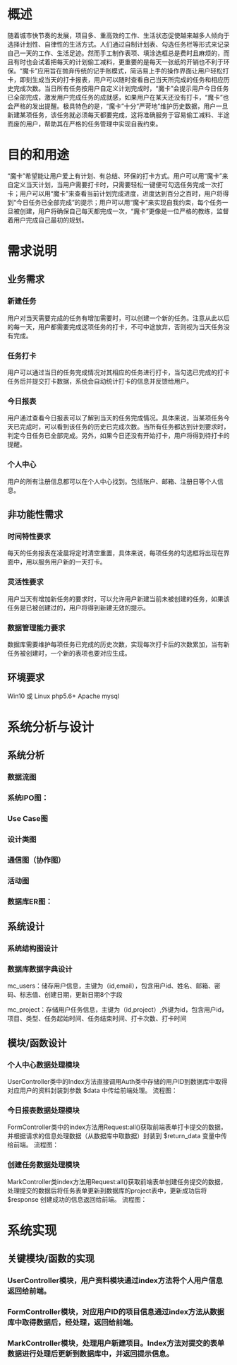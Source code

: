 概述
===

随着城市快节奏的发展，项目多、重高效的工作、生活状态促使越来越多人倾向于选择计划性、自律性的生活方式。人们通过自制计划表、勾选任务栏等形式来记录自己一天的工作、生活足迹。然而手工制作表项、填涂选框总是费时且麻烦的，而且有时也会试着把每天的计划偷工减料，更重要的是每天一张纸的开销也不利于环保。“魔卡”应用旨在抛弃传统的记手账模式，简洁易上手的操作界面让用户轻松打卡，即刻生成当天的打卡报表，用户可以随时查看自己当天所完成的任务和相应历史完成次数。当日所有任务按用户自定义计划完成时，“魔卡”会提示用户今日任务已全部完成，激发用户完成任务的成就感，如果用户在某天还没有打卡，“魔卡”也会严格的发出提醒。极具特色的是，“魔卡”十分“严苛地”维护历史数据，用户一旦新建某项任务，该任务就必须每天都要完成，这将准确服务于容易偷工减料、半途而废的用户，帮助其在严格的任务管理中实现自我约束。

目的和用途
===
“魔卡”希望能让用户爱上有计划、有总结、环保的打卡方式。用户可以用“魔卡”来自定义当天计划，当用户需要打卡时，只需要轻松一键便可勾选任务完成一次打卡；用户可以用“魔卡”来查看当前计划完成进度，进度达到百分之百时，用户将得到“今日任务已全部完成”的提示；用户可以用“魔卡”来实现自我约束，每个任务一旦被创建，用户将确保自己每天都完成一次，“魔卡”更像是一位严格的教练，监督着用户完成自己最初的规划。

需求说明
===

业务需求
---

### 新建任务
用户对当天需要完成的任务有增加需要时，可以创建一个新的任务。注意从此以后的每一天，用户都需要完成这项任务的打卡，不可中途放弃，否则视为当天任务没有完成。
### 任务打卡
用户可以通过当日的任务完成情况对其相应的任务进行打卡，当勾选已完成的打卡任务后并提交打卡数据，系统会自动统计打卡的信息并反馈给用户。
### 今日报表
用户通过查看今日报表可以了解到当天的任务完成情况。具体来说，当某项任务今天已完成时，可以看到该任务的历史已完成次数。当所有任务都达到计划要求时，判定今日任务已全部完成。另外，如果今日还没有开始打卡，用户将得到待打卡的提醒。
### 个人中心
用户的所有注册信息都可以在个人中心找到。包括账户、邮箱、注册日等个人信息。

非功能性需求
---

### 时间特性要求
每天的任务报表在凌晨将定时清空重置，具体来说，每项任务的勾选框将出现在界面中，用以服务用户新的一天打卡。
### 灵活性要求
用户当天有增加新任务的要求时，可以允许用户新建当前未被创建的任务，如果该任务是已被创建过的，用户将得到新建无效的提示。
### 数据管理能力要求
数据库需要维护每项任务已完成的历史次数，实现每次打卡后的次数累加，当有新任务被创建时，一个新的表项也要对应生成。

环境要求
---

Win10 或 Linux  php5.6+  Apache  mysql

系统分析与设计
===

系统分析
---

### 数据流图

### 系统IPO图：


### Use Case图

### 设计类图

### 通信图（协作图）

### 活动图

### 数据库ER图：


系统设计
---

### 系统结构图设计



### 数据库数据字典设计
mc_users：储存用户信息，主键为（id,email），包含用户id、姓名、邮箱、密码、标志值、创建日期，更新日期8个字段

mc_project：存储用户任务信息，主键为（id,project）,外键为id，包含用户id，项目、类型、任务起始时间、任务结束时间、打卡次数、打卡时间


模块/函数设计
---

### 个人中心数据处理模块

UserController类中的Index方法直接调用Auth类中存储的用户ID到数据库中取得对应用户的资料封装到参数 $data 中传给前端处理。
流程图：

###  今日报表数据处理模块



FormController类中的index方法用Request:all()获取前端表单打卡提交的数据，并根据请求的信息处理数据（从数据库中取数据）封装到 $return_data 变量中传给前端。
流程图：




### 创建任务数据处理模块

MarkController类index方法用Request:all()获取前端表单创建任务提交的数据，处理提交的数据后将任务表单更新到数据库的project表中，更新成功后将 $response 创建成功的信息返回给前端。
流程图：



系统实现
===

关键模块/函数的实现
---

### UserController模块，用户资料模块通过index方法将个人用户信息返回给前端。


### FormController模块，对应用户ID的项目信息通过index方法从数据库中取得数据后，经处理，返回给前端。


### MarkController模块，处理用户新建项目。Index方法对提交的表单数据进行处理后更新到数据库中，并返回提示信息。


